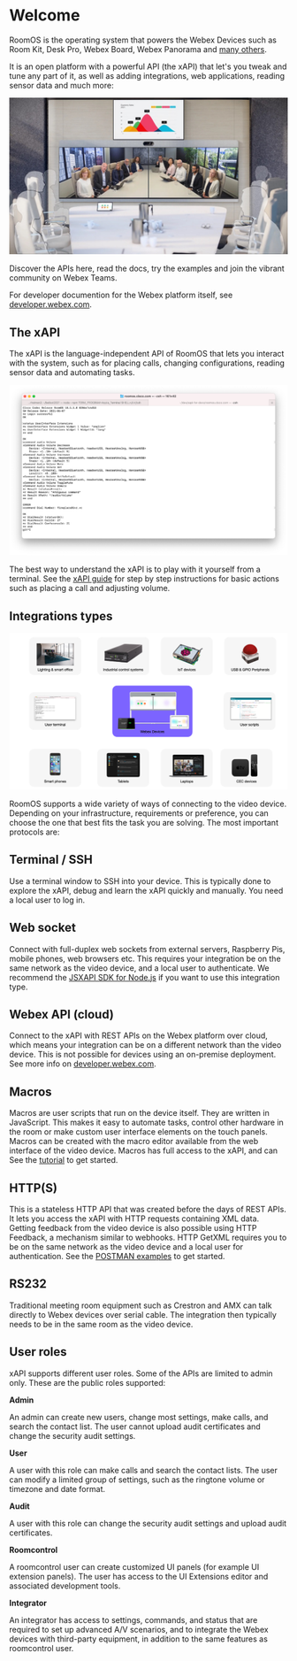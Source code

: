 # Welcome

RoomOS is the operating system that powers the Webex Devices such as Room Kit, Desk Pro, Webex Board, Webex Panorama and [many others](https://projectworkplace.cisco.com/).

It is an open platform with a powerful API (the xAPI) that let's you tweak and tune any part of it, as well as adding integrations, web applications, reading sensor data and much more:

<img src="/doc/images/meetingroom2.jpg" />

Discover the APIs here, read the docs, try the examples and join the vibrant community on Webex Teams.

For developer documention for the Webex platform itself, see [developer.webex.com](https://developer.webex.com).

## The xAPI

The xAPI is the language-independent API of RoomOS that lets you interact with the system, such as for placing calls, changing configurations, reading sensor data and automating tasks.

<img src="/doc/images/tshell.png" />

The best way to understand the xAPI is to play with it yourself from a terminal. See the [xAPI guide](/doc/TechDocs/xAPI) for step by step instructions for basic actions such as placing a call and adjusting volume.

## Integrations types

<img src="/doc/images/integrations.png" />

RoomOS supports a wide variety of ways of connecting to the video device. Depending on your infrastructure, requirements or preference, you can choose the one that best fits the task you are solving. The most important protocols are:

## Terminal / SSH

Use a terminal window to SSH into your device. This is typically done to explore the xAPI, debug and learn the xAPI quickly and manually. You need a local user to log in.

## Web socket

Connect with full-duplex web sockets from external servers, Raspberry Pis, mobile phones, web browsers etc. This requires your integration be on the same network as the video device, and a local user to authenticate. We recommend the [JSXAPI SDK for Node.js](/doc/JSXAPI/Intro.md) if you want to use this integration type.

## Webex API (cloud)

Connect to the xAPI with REST APIs on the Webex platform over cloud, which means your integration can be on a different network than the video device. This is not possible for devices using an on-premise deployment. See more info on [developer.webex.com](https://developer.webex.com/docs/api/v1/xapi).

## Macros

Macros are user scripts that run on the device itself. They are written in JavaScript. This makes it easy to automate tasks, control other hardware in the room or make custom user interface elements on the touch panels. Macros can be created with the macro editor available from the web interface of the video device. Macros has full access to the xAPI, and can  See the [tutorial](/doc/MacroTutorial) to get started.

## HTTP(S)

This is a stateless HTTP API that was created before the days of REST APIs. It lets you access the xAPI with HTTP requests containing XML data. Getting feedback from the video device is also possible using HTTP Feedback, a mechanism similar to webhooks. HTTP GetXML requires you to be on the same network as the video device and a local user for authentication. See the [POSTMAN examples](https://github.com/CiscoDevNet/postman-xapi) to get started.

## RS232

Traditional meeting room equipment such as Crestron and AMX can talk directly to Webex devices over serial cable. The integration then typically needs to be in the same room as the video device.

## User roles

xAPI supports different user roles. Some of the APIs are limited to admin only. These are the public roles supported:

**Admin**

An admin can create new users, change most settings, make calls, and search the contact list. The user cannot upload audit certificates and change the security audit settings.

**User**

A user with this role can make calls and search the contact lists. The user can modify a limited group of settings, such as the ringtone volume or timezone and date format.

**Audit**

A user with this role can change the security audit settings and upload audit certificates.

**Roomcontrol**

A roomcontrol user can create customized UI panels (for example UI extension panels). The user has access to the UI Extensions editor and associated development tools.

**Integrator**

An integrator has access to settings, commands, and status that are required to set up advanced A/V scenarios, and to integrate the Webex devices with third-party equipment, in addition to the same features as roomcontrol user.


<!--
## Deployments (onprem, cloud, edge)
## User roles
-->

